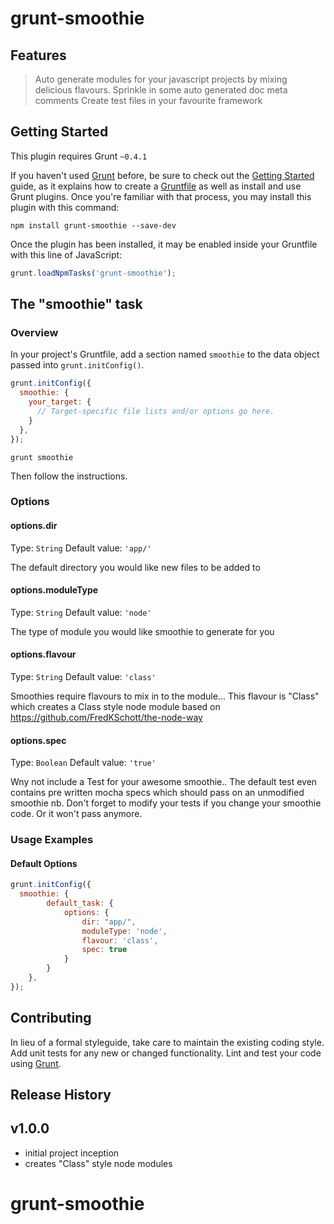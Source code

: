 # grunt-smoothie

## Features

> Auto generate modules for your javascript projects by mixing delicious flavours.
> Sprinkle in some auto generated doc meta comments
> Create test files in your favourite framework

## Getting Started
This plugin requires Grunt `~0.4.1`

If you haven't used [Grunt](http://gruntjs.com/) before, be sure to check out the [Getting Started](http://gruntjs.com/getting-started) guide, as it explains how to create a [Gruntfile](http://gruntjs.com/sample-gruntfile) as well as install and use Grunt plugins. Once you're familiar with that process, you may install this plugin with this command:

```shell
npm install grunt-smoothie --save-dev
```

Once the plugin has been installed, it may be enabled inside your Gruntfile with this line of JavaScript:

```js
grunt.loadNpmTasks('grunt-smoothie');
```

## The "smoothie" task

### Overview
In your project's Gruntfile, add a section named `smoothie` to the data object passed into `grunt.initConfig()`.

```js
grunt.initConfig({
  smoothie: {
    your_target: {
      // Target-specific file lists and/or options go here.
    }
  },
});
```

```shell
grunt smoothie
```

Then follow the instructions.

### Options

#### options.dir
Type: `String`
Default value: `'app/'`

The default directory you would like new files to be added to

#### options.moduleType
Type: `String`
Default value: `'node'`

The type of module you would like smoothie to generate for you

#### options.flavour
Type: `String`
Default value: `'class'`

Smoothies require flavours to mix in to the module... This flavour is "Class" which creates a Class style node module based on https://github.com/FredKSchott/the-node-way

#### options.spec
Type: `Boolean`
Default value: `'true'`

Wny not include a Test for your awesome smoothie.. The default test even contains pre written mocha specs which should pass on an unmodified smoothie
nb. Don't forget to modify your tests if you change your smoothie code. Or it won't pass anymore.



### Usage Examples

#### Default Options

```js
grunt.initConfig({
  smoothie: {
        default_task: {
            options: {
                dir: "app/",
                moduleType: 'node',
                flavour: 'class',
                spec: true
            }
        }
    },
});
```


## Contributing
In lieu of a formal styleguide, take care to maintain the existing coding style. Add unit tests for any new or changed functionality. Lint and test your code using [Grunt](http://gruntjs.com/).

## Release History
v1.0.0
-------
- initial project inception
- creates "Class" style node modules

# grunt-smoothie
